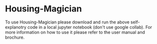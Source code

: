 # Housing-Magician
To use Housing-Magician please download and run the above self-explanotry code in a local jupyter notebook (don't use google collab). For more information on how to use it please refer to the user manual and brochure.
